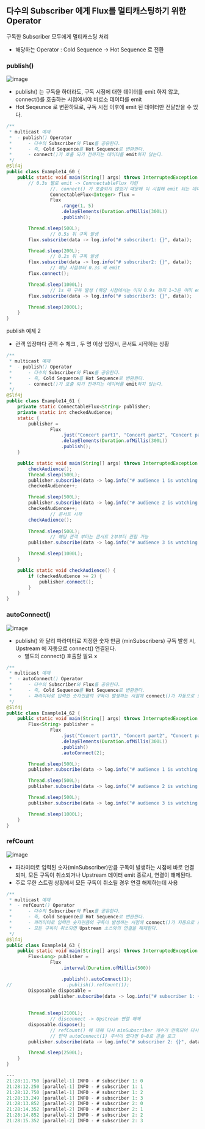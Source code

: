 ## 다수의 Subscriber 에게 Flux를 멀티캐스팅하기 위한 Operator

구독한 Subscriber 모두에게 멀티캐스팅 처리

- 해당하는 Operator : Cold Sequence -> Hot Sequence 로 전환

### **publish()** 

![image](https://github.com/xonmin/D3C/assets/27190617/21eb6ed4-fe0a-4ee2-a9c9-94c64fb45676)

- publish() 는 구독을 하더라도, 구독 시점에 대한 데이터를 emit 하지 않고, connect()를 호출하는 시점에서야 비로소 데이터를 emit
- Hot Seqeunce 로 변환하므로, 구독 시점 이후에 emit 된 데이터만 전달받을  수 있다.

```java
/**
 * multicast 예제
 *  - publish() Operator
 *      - 다수의 Subscriber와 Flux를 공유한다.
 *      - 즉, Cold Sequence를 Hot Sequence로 변환한다.
 *      - connect()가 호출 되기 전까지는 데이터를 emit하지 않는다.
 */
@Slf4j
public class Example14_60 {
    public static void main(String[] args) throws InterruptedException {
        // 0.3s 별로 emit -> ConnnectableFlux 리턴 
				//. connect() 가 호출되지 않았기 때문에 이 시점에 emit 되는 데이터 x
				ConnectableFlux<Integer> flux =
                Flux
                    .range(1, 5)
                    .delayElements(Duration.ofMillis(300L))
                    .publish();

        Thread.sleep(500L);
				// 0.5s 뒤 구독 발생 
        flux.subscribe(data -> log.info("# subscriber1: {}", data));

        Thread.sleep(200L);
				// 0.2s 뒤 구독 발생 
        flux.subscribe(data -> log.info("# subscriber2: {}", data));
				// 해당 시점부터 0.3s 씩 emit 
        flux.connect();

        Thread.sleep(1000L);
				// 1s 뒤 구독 발생 (해당 시점에서는 이미 0.9s 까지 1~3은 이미 emit 되어 4부터)
        flux.subscribe(data -> log.info("# subscriber3: {}", data));

        Thread.sleep(2000L);
    }
}
```

publish 예제 2 

- 관객 입장마다 관객 수 체크 , 두 명 이상 입장시, 콘서트 시작하는 상황

```java
/**
 * multicast 예제
 *  - publish() Operator
 *      - 다수의 Subscriber와 Flux를 공유한다.
 *      - 즉, Cold Sequence를 Hot Sequence로 변환한다.
 *      - connect()가 호출 되기 전까지는 데이터를 emit하지 않는다.
 */
@Slf4j
public class Example14_61 {
    private static ConnectableFlux<String> publisher;
    private static int checkedAudience;
    static {
        publisher =
                Flux
                    .just("Concert part1", "Concert part2", "Concert part3")
                    .delayElements(Duration.ofMillis(300L))
                    .publish();
    }

    public static void main(String[] args) throws InterruptedException {
        checkAudience();
        Thread.sleep(500L);
        publisher.subscribe(data -> log.info("# audience 1 is watching {}", data));
        checkedAudience++;

        Thread.sleep(500L);
        publisher.subscribe(data -> log.info("# audience 2 is watching {}", data));
        checkedAudience++;
				// 콘서트 시작 
        checkAudience();
				
        Thread.sleep(500L);
				// 해당 관객 부터는 콘서트 2부부터 관람 가능 
        publisher.subscribe(data -> log.info("# audience 3 is watching {}", data));

        Thread.sleep(1000L);
    }

    public static void checkAudience() {
        if (checkedAudience >= 2) {
            publisher.connect();
        }
    }
}
```

### autoConnect()

![image](https://github.com/xonmin/D3C/assets/27190617/f5c64b29-15ce-4a5a-b9ff-4cc28f3527c2)

- publish() 와 달리 파라미터로 지정한 숫자 만큼 (minSubscribers) 구독 발생 시, Upstream 에 자동으로 connect() 연결된다.
    - 별도의 connect() 호출할 필요 x

```java
/**
 * multicast 예제
 *  - autoConnect() Operator
 *      - 다수의 Subscriber와 Flux를 공유한다.
 *      - 즉, Cold Sequence를 Hot Sequence로 변환한다.
 *      - 파라미터로 입력한 숫자만큼의 구독이 발생하는 시점에 connect()가 자동으로 호출된다.
 */
@Slf4j
public class Example14_62 {
    public static void main(String[] args) throws InterruptedException {
        Flux<String> publisher =
                Flux
                    .just("Concert part1", "Concert part2", "Concert part3")
                    .delayElements(Duration.ofMillis(300L))
                    .publish()
                    .autoConnect(2);

        Thread.sleep(500L);
        publisher.subscribe(data -> log.info("# audience 1 is watching {}", data));

        Thread.sleep(500L);
        publisher.subscribe(data -> log.info("# audience 2 is watching {}", data));

        Thread.sleep(500L);
        publisher.subscribe(data -> log.info("# audience 3 is watching {}", data));

        Thread.sleep(1000L);
    }
}
```

### refCount

![image](https://github.com/xonmin/D3C/assets/27190617/04171704-d6e6-4f72-9fdf-19109c244e20)

- 파라미터로 입력된 숫자(minSubscriber)만큼 구독이 발생하는 시점에 바로 연결되며, 모든 구독이 취소되거나 Upstream 데이터 emit 종료시, 연결이 해제된다.
- 주로 무한 스트림 상황에서 모든 구독이 취소될 경우 연결 해제하는데 사용

```java
/**
 * multicast 예제
 *  - refCount() Operator
 *      - 다수의 Subscriber와 Flux를 공유한다.
 *      - 즉, Cold Sequence를 Hot Sequence로 변환한다.
 *      - 파라미터로 입력한 숫자만큼의 구독이 발생하는 시점에 connect()가 자동으로 호출된다.
 *      - 모든 구독이 취소되면 Upstream 소스와의 연결을 해제한다.
 */
@Slf4j
public class Example14_63 {
    public static void main(String[] args) throws InterruptedException {
        Flux<Long> publisher =
                Flux
                    .interval(Duration.ofMillis(500))

                    .publish().autoConnect(1);
//                    .publish().refCount(1);
        Disposable disposable =
                publisher.subscribe(data -> log.info("# subscriber 1: {}", data));
				
				
        Thread.sleep(2100L);
				// disconnect -> Upstream 연결 해제 
        disposable.dispose();
				// refCount() 에 대해 다시 minSubscriber 개수가 만족되어 다시 0부터 interval() 시작 
				// 만약 autoConnect(1) 주석이 있다면 0~8로 콘솔 로그 
        publisher.subscribe(data -> log.info("# subscriber 2: {}", data));

        Thread.sleep(2500L);
    }
}

---
21:28:11.750 [parallel-1] INFO - # subscriber 1: 0
21:28:12.250 [parallel-1] INFO - # subscriber 1: 1
21:28:12.750 [parallel-1] INFO - # subscriber 1: 2
21:28:13.249 [parallel-1] INFO - # subscriber 1: 3
21:28:13.852 [parallel-2] INFO - # subscriber 2: 0
21:28:14.352 [parallel-2] INFO - # subscriber 2: 1
21:28:14.852 [parallel-2] INFO - # subscriber 2: 2
21:28:15.352 [parallel-2] INFO - # subscriber 2: 3

```
